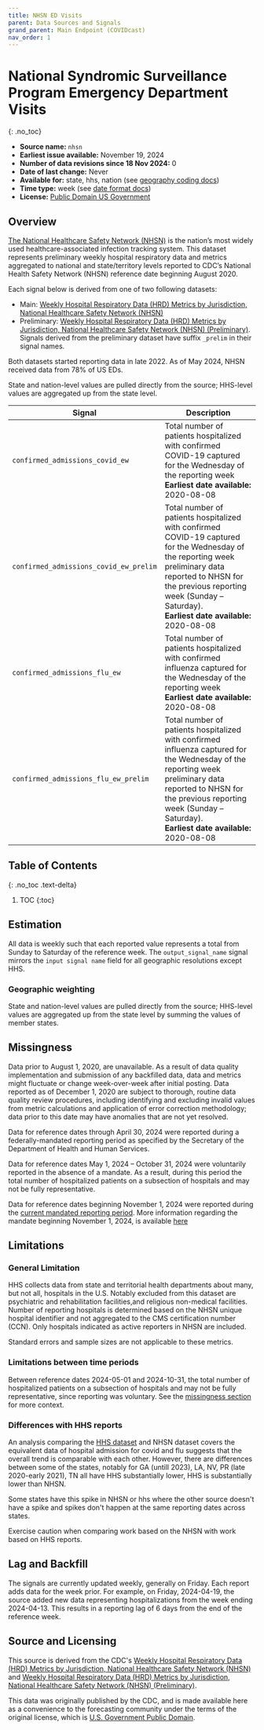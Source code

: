 ```yaml
---
title: NHSN ED Visits
parent: Data Sources and Signals
grand_parent: Main Endpoint (COVIDcast)
nav_order: 1
---
```

# National Syndromic Surveillance Program Emergency Department Visits
{: .no_toc}

* **Source name:** `nhsn`
* **Earliest issue available:** November 19, 2024
* **Number of data revisions since 18 Nov 2024:** 0
* **Date of last change:** Never
* **Available for:** state, hhs, nation (see [geography coding docs](../covidcast_geography.md))
* **Time type:** week (see [date format docs](../covidcast_times.md))
* **License:** [Public Domain US Government](https://www.usa.gov/government-works)

## Overview

[The National Healthcare Safety Network (NHSN)](https://www.cdc.gov/nhsn/index.html) is the nation’s most widely used healthcare-associated infection tracking system.
This dataset represents preliminary weekly hospital respiratory data and metrics aggregated to national and state/territory levels reported to CDC’s National Health Safety Network (NHSN) reference date beginning August 2020.

Each signal below is derived from one of two following datasets:

- Main: [Weekly Hospital Respiratory Data (HRD) Metrics by Jurisdiction, National Healthcare Safety Network (NHSN)](https://data.cdc.gov/Public-Health-Surveillance/Weekly-Hospital-Respiratory-Data-HRD-Metrics-by-Ju/ua7e-t2fy/about_data)
- Preliminary: [Weekly Hospital Respiratory Data (HRD) Metrics by Jurisdiction, National Healthcare Safety Network (NHSN) (Preliminary)](https://data.cdc.gov/Public-Health-Surveillance/Weekly-Hospital-Respiratory-Data-HRD-Metrics-by-Ju/mpgq-jmmr/about_data). Signals derived from the preliminary dataset have suffix `_prelim` in their signal names.

Both datasets started reporting data in late 2022.
As of May 2024, NHSN received data from 78% of US EDs.

State and nation-level values are pulled directly from the source; HHS-level values are aggregated up from the state level.


| Signal                          | Description                                                                                                                                                                         |
|---------------------------------|-------------------------------------------------------------------------------------------------------------------------------------------------------------------------------------|
| `confirmed_admissions_covid_ew`              | Total number of patients hospitalized with confirmed COVID-19 captured for the Wednesday of the reporting week **Earliest date available:** 2020-08-08                                                                                                     |
| `confirmed_admissions_covid_ew_prelim`          | Total number of patients hospitalized with confirmed COVID-19 captured for the Wednesday of the reporting week preliminary data reported to NHSN for the previous reporting week (Sunday – Saturday). <br/> **Earliest date available:** 2020-08-08  |
| `confirmed_admissions_flu_ew`           | Total number of patients hospitalized with confirmed influenza captured for the Wednesday of the reporting week  <br/> **Earliest date available:** 2020-08-08                                                                                       |
| `confirmed_admissions_flu_ew_prelim`     | Total number of patients hospitalized with confirmed influenza captured for the Wednesday of the reporting week  preliminary data reported to NHSN for the previous reporting week (Sunday – Saturday).<br/> **Earliest date available:** 2020-08-08 |

## Table of Contents
{: .no_toc .text-delta}

1. TOC
{:toc}

## Estimation

All data is weekly such that each reported value represents a total from Sunday to Saturday of the reference week.
The `output_signal_name` signal mirrors the `input signal name` field for all geographic resolutions except HHS.

### Geographic weighting

State and nation-level values are pulled directly from the source; HHS-level values are aggregated up from the state level by summing the values of member states.


## Missingness

Data prior to August 1, 2020, are unavailable. As a result of data quality implementation and submission of any backfilled data, data and metrics might fluctuate or change week-over-week after initial posting.
Data reported as of December 1, 2020 are subject to thorough, routine data quality review procedures, including identifying and excluding invalid values from metric calculations and application of error correction methodology; 
data prior to this date may have anomalies that are not yet resolved. 

Data for reference dates through April 30, 2024 were reported during a federally-mandated reporting period 
as specified by the Secretary of the Department of Health and Human Services.

Data for reference dates May 1, 2024 – October 31, 2024 were voluntarily reported in the absence of a mandate.
As a result, during this period the total number of hospitalized patients on a subsection of hospitals and may not be fully representative.

Data for reference dates beginning November 1, 2024 were reported during the [current mandated reporting period](https://www.cms.gov/medicare/health-safety-standards/quality-safety-oversight-general-information/policy-memos-states-and-cms-locations/updates-condition-participation-cop-requirements-hospitals-and-critical-access-hospitals-cahs-report).
More information regarding the mandate beginning November 1, 2024, is available [here](https://www.cdc.gov/nhsn/psc/hospital-respiratory-reporting.html)

## Limitations
### General Limitation
HHS collects data from state and territorial health departments about many, but not all, hospitals in the U.S. 
Notably excluded from this dataset are psychiatric and rehabilitation facilities,and religious non-medical facilities.
Number of reporting hospitals is determined based on the NHSN unique hospital identifier and not aggregated to the CMS certification number (CCN). 
Only hospitals indicated as active reporters in NHSN are included.

Standard errors and sample sizes are not applicable to these metrics.


### Limitations between time periods 
Between reference dates 2024-05-01 and 2024-10-31, the total number of hospitalized patients on a subsection
of hospitals and may not be fully representative, since reporting was voluntary.
See the [missingness section](#missingness) for more context.


### Differences with HHS reports
An analysis comparing the [HHS dataset](https://healthdata.gov/Hospital/COVID-19-Reported-Patient-Impact-and-Hospital-Capa/g62h-syeh/about_data) and NHSN dataset covers the equivalent data of hospital admission for covid and flu
suggests that the overall trend is comparable with each other. However, there are differences between some of the states, notably for GA (untill 2023), LA, NV, PR (late 2020-early 2021), TN all have HHS substantially lower, HHS is substantially lower than NHSN.

Some states have this spike in NHSN or hhs where the other source doesn't have a spike and spikes don't happen at the same reporting dates across states.

Exercise caution when comparing work based on the NHSN with work based on HHS reports.



## Lag and Backfill

The signals are currently updated weekly, generally on Friday.
Each report adds data for the week prior.
For example, on Friday, 2024-04-19, the source added new data representing hospitalizations from the week ending 2024-04-13.
This results in a reporting lag of 6 days from the end of the reference week.


## Source and Licensing

This source is derived from the CDC's [Weekly Hospital Respiratory Data (HRD) Metrics by Jurisdiction, National Healthcare Safety Network (NHSN)](https://data.cdc.gov/Public-Health-Surveillance/Weekly-Hospital-Respiratory-Data-HRD-Metrics-by-Ju/ua7e-t2fy/about_data) and
[Weekly Hospital Respiratory Data (HRD) Metrics by Jurisdiction, National Healthcare Safety Network (NHSN) (Preliminary)](https://data.cdc.gov/Public-Health-Surveillance/Weekly-Hospital-Respiratory-Data-HRD-Metrics-by-Ju/mpgq-jmmr/about_data).

This data was originally published by the CDC, and is made available here as a convenience to the forecasting community under the terms of the original license, which is [U.S. Government Public Domain](https://www.usa.gov/government-copyright).
